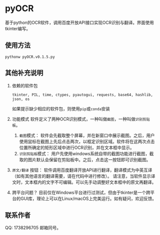 # pyOCR
基于python的OCR软件，调用百度开放API接口实现OCR识别与翻译。界面使用tkinter编写。

## 使用方法
```
pythonw pyOCR.v0.1.5.py
```

## 其他补充说明
1. 依赖的软件包
    ```
    tkinter, PIL, time, ctypes, pyautogui, requests, base64, hashlib, json, os
    ```
    如果提示缺少相应的软件包，则使用`pip`或`conda`安装

2. 功能模式
    软件定义了两种OCR识别模式，一种叫做`截图`，一种叫做`识别剪贴板`。
    1. `截图`模式：
        软件会先截取整个屏幕，并在新窗口中展示截图。之后，用户使用鼠标在截图上先后点击两次，以框定识别区域。软件将在这两次点击位置所确定的矩形区域中进行OCR识别，并在文本框中显示。
    3. `识别剪贴板`模式：
        用户先使用windows系统自带的截图功能进行截图，截取的图片默认会保留在剪贴板中。之后，点击这一按钮即可识别截图。
3. `原文/翻译` 按钮：
    软件调用百度翻译开放API进行翻译，翻译模式为中英互译（如有其他语言的翻译需要，请在代码中进行修改）。
    请注意，当软件显示译文时，文本框内的文字不可编辑。可以先手动调整好文本框中的原文再翻译。

4. 跨平台问题？
    目前仅在Windows平台进行过测试，但由于tkinter是一个跨平台的GUI库，理论上可以在Linux/macOS上完美运行。如有疑问，欢迎反馈。

## 联系作者
QQ: 1738296705
邮箱同号。

